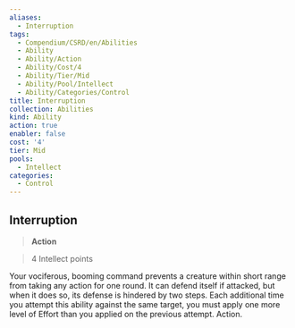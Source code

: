 ```yaml
---
aliases:
  - Interruption
tags:
  - Compendium/CSRD/en/Abilities
  - Ability
  - Ability/Action
  - Ability/Cost/4
  - Ability/Tier/Mid
  - Ability/Pool/Intellect
  - Ability/Categories/Control
title: Interruption
collection: Abilities
kind: Ability
action: true
enabler: false
cost: '4'
tier: Mid
pools:
  - Intellect
categories:
  - Control
---
```

## Interruption    
>**Action**    
>4 Intellect points  
    
Your vociferous, booming command prevents a creature within short range from taking any action for one round. It can defend itself if attacked, but when it does so, its defense is hindered by two steps. Each additional time you attempt this ability against the same target, you must apply one more level of Effort than you applied on the previous attempt. Action.